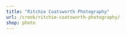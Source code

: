 ```yaml
---
title: "Ritchie Coatsworth Photography"
url: /crook/ritchie-coatsworth-photography/
shop: photo
---
```

